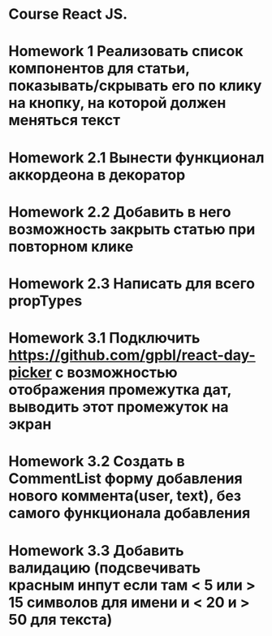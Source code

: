 # Course React JS.

# Homework 1 Реализовать список компонентов для статьи, показывать/скрывать его по клику на кнопку, на которой должен меняться текст

# Homework 2.1 Вынести функционал аккордеона в декоратор
# Homework 2.2 Добавить в него возможность закрыть статью при повторном клике
# Homework 2.3 Написать для всего propTypes

# Homework 3.1 Подключить https://github.com/gpbl/react-day-picker с возможностью отображения промежутка дат, выводить этот промежуток на экран
# Homework 3.2 Создать в CommentList форму добавления нового коммента(user, text), без самого функционала добавления
# Homework 3.3 Добавить валидацию (подсвечивать красным инпут если там < 5 или > 15 символов для имени и < 20 и > 50 для текста)
